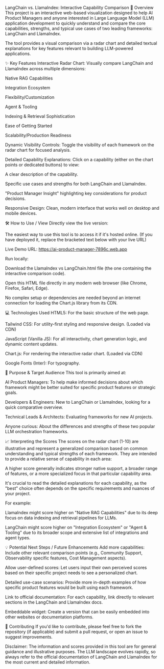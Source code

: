 LangChain vs. LlamaIndex: Interactive Capability Comparison
🚀 Overview
This project is an interactive web-based visualization designed to help AI Product Managers and anyone interested in Large Language Model (LLM) application development to quickly understand and compare the core capabilities, strengths, and typical use cases of two leading frameworks: LangChain and LlamaIndex.

The tool provides a visual comparison via a radar chart and detailed textual explanations for key features relevant to building LLM-powered applications.

✨ Key Features
Interactive Radar Chart: Visually compare LangChain and LlamaIndex across multiple dimensions:

Native RAG Capabilities

Integration Ecosystem

Flexibility/Customization

Agent & Tooling

Indexing & Retrieval Sophistication

Ease of Getting Started

Scalability/Production Readiness

Dynamic Visibility Controls: Toggle the visibility of each framework on the radar chart for focused analysis.

Detailed Capability Explanations: Click on a capability (either on the chart points or dedicated buttons) to view:

A clear description of the capability.

Specific use cases and strengths for both LangChain and LlamaIndex.

"Product Manager Insight" highlighting key considerations for product decisions.

Responsive Design: Clean, modern interface that works well on desktop and mobile devices.

🛠️ How to Use / View
Directly view the live version:

The easiest way to use this tool is to access it if it's hosted online. (If you have deployed it, replace the bracketed text below with your live URL)

Live Demo URL: https://ai-product-manager-7896c.web.app

Run locally:

Download the LlamaIndex vs LangChain.html file (the one containing the interactive comparison code).

Open this HTML file directly in any modern web browser (like Chrome, Firefox, Safari, Edge).

No complex setup or dependencies are needed beyond an internet connection for loading the Chart.js library from its CDN.

💻 Technologies Used
HTML5: For the basic structure of the web page.

Tailwind CSS: For utility-first styling and responsive design. (Loaded via CDN)

JavaScript (Vanilla JS): For all interactivity, chart generation logic, and dynamic content updates.

Chart.js: For rendering the interactive radar chart. (Loaded via CDN)

Google Fonts (Inter): For typography.

🎯 Purpose & Target Audience
This tool is primarily aimed at:

AI Product Managers: To help make informed decisions about which framework might be better suited for specific product features or strategic goals.

Developers & Engineers: New to LangChain or LlamaIndex, looking for a quick comparative overview.

Technical Leads & Architects: Evaluating frameworks for new AI projects.

Anyone curious: About the differences and strengths of these two popular LLM orchestration frameworks.

📈 Interpreting the Scores
The scores on the radar chart (1-10) are illustrative and represent a generalized comparison based on common understanding and typical strengths of each framework. They are intended to provide a relative sense of capability in each area:

A higher score generally indicates stronger native support, a broader range of features, or a more specialized focus in that particular capability area.

It's crucial to read the detailed explanations for each capability, as the "best" choice often depends on the specific requirements and nuances of your project.

For example:

LlamaIndex might score higher on "Native RAG Capabilities" due to its deep focus on data indexing and retrieval pipelines for LLMs.

LangChain might score higher on "Integration Ecosystem" or "Agent & Tooling" due to its broader scope and extensive list of integrations and agent types.

💡 Potential Next Steps / Future Enhancements
Add more capabilities: Include other relevant comparison points (e.g., Community Support, Observability specific features, Cost Management aspects).

Allow user-defined scores: Let users input their own perceived scores based on their specific project needs to see a personalized chart.

Detailed use-case scenarios: Provide more in-depth examples of how specific product features would be built using each framework.

Link to official documentation: For each capability, link directly to relevant sections in the LangChain and LlamaIndex docs.

Embeddable widget: Create a version that can be easily embedded into other websites or documentation platforms.

🤝 Contributing
If you'd like to contribute, please feel free to fork the repository (if applicable) and submit a pull request, or open an issue to suggest improvements.

Disclaimer: The information and scores provided in this tool are for general guidance and illustrative purposes. The LLM landscape evolves rapidly, so always refer to the official documentation of LangChain and LlamaIndex for the most current and detailed information.
